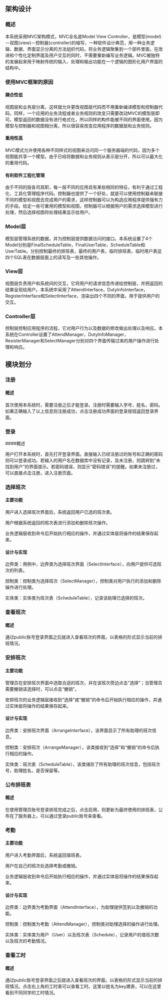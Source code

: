 ## 架构设计

### 概述

本系统采用MVC架构模式，MVC全名是Model View Controller，是模型(model)－视图(view)－控制器(controller)的缩写，一种软件设计典范，用一种业务逻辑、数据、界面显示分离的方法组织代码，将业务逻辑聚集到一个部件里面，在改进和个性化定制界面及用户交互的同时，不需要重新编写业务逻辑。MVC被独特的发展起来用于映射传统的输入、处理和输出功能在一个逻辑的图形化用户界面的结构中。

### 使用MVC框架的原因

#### 耦合性低

视图层和业务层分离，这样就允许更改视图层代码而不用重新编译模型和控制器代码，同样，一个应用的业务流程或者业务规则的改变只需要改动MVC的模型层即可。模型返回的数据没有进行格式化，所以同样的构件能被不同的界面使用。因为模型与控制器和视图相分离，所以很容易改变应用程序的数据层和业务规则。

#### 重用性高

MVC模式允许使用各种不同样式的视图来访问同一个服务器端的代码，因为多个视图能共享一个模型。由于已经将数据和业务规则从表示层分开，所以可以最大化的重用代码。

#### 有利软件工程化管理

由于不同的层各司其职，每一层不同的应用具有某些相同的特征，有利于通过工程化、工具化管理程序代码。控制器也提供了一个好处，就是可以使用控制器来联接不同的模型和视图去完成用户的需求，这样控制器可以为构造应用程序提供强有力的手段。给定一些可重用的模型和视图，控制器可以根据用户的需求选择模型进行处理，然后选择视图将处理结果显示给用户。

### Model层

模型层管理系统的数据，并为控制层提供数据访问的接口。本系统设置了4个Model分别是FinalScheduleTable，FinalUserTable，ScheduleTable和UserTable。分别控制最终的排班表，最终的用户表，临时排班表，临时用户表这四个SQL表在数据层面上的读写及一些其他操作。

### View层

视图层负责用户和系统间的交互，它将用户的请求信息传递给控制层，并把返回的结果呈现给用户。本系统中采用了AttendInterface，DutyInfoInterface，RegisterInterface和SelectInterface，渲染出四个不同的界面，用于提供用户的交互。

###	Controller层

控制层控制应用程序的流程，它对用户行为以及数据的修改做出处理以及响应。本系统在Controller设置了AttendManager，DutyInfoManager，ResisterManager和SelectManager分别对四个界面传输过来的用户操作进行处理和响应。

## 模块划分

### 注册

#### 概述

首次使用本系统时，需要注册之后才能登录。注册时需要输入学号，姓名，密码。如果正确输入了以上信息则注册成功，点击注册成功界面的登录按钮返回登录界面。

### 登录

####概述

用户打开本系统时，首先打开登录界面。直接输入已经注册过的账号和正确的密码则可以登录成功。若输入的用户名在数据库中没有记录，及未注册，则跳转到“未找到用户”的界面提示。若密码错误，则显示“密码错误”的提醒。如果未注册过，可以直接点击注册，进入注册页面。

### 选择班次

#### 主要功能

用户进入选择班次界面后，系统返回用户已选的班次表。

用户根据系统返回的班次表进行添加和删除班次操作。

业务逻辑层收到命令后开始执行相应的操作，并通过实体层将操作的结果保存起来。

#### 设计与实现

边界类：用例中，边界类为选择班次界面（SelectInterface），向用户提供可选班次的列表。

控制类：控制类为选择班次（SelectManager），控制类对用户执行的添加和删除操作进行处理。

实体类：实体类为班次表（ScheduleTable），记录该助理已选择的班次。

### 查看班次

#### 概述

通过public账号登录界面之后就进入查看班次的界面。以表格的形式显示当前的排班情况。

### 安排班次

#### 主要功能

管理员在安排班次界面中选取合适的班次，并在该班次旁边点击“选择”；当管理员需要撤销该选择时，可以点击“撤销”。

安排班次的业务逻辑层接收到“选择”或“撤销”的命令后开始执行相应的操作，并通过实体层将操作的结果保存起来。

#### 设计与实现

边界类：安排班次界面（ArrangeInterface），该界面显示了所有助理的班次信息。

控制类：安排班次（ArrangeManager），该类接收到“选择”和“撤销”的命令后执行相应的操作。

实体类：班次表（ScheduleTable），该类储存了所有助理的班次信息，包括班次号，助理姓名，是否保留等。

### 公布排班表

#### 概述

在使用管理员账号登录排班完成之后，点击启用，则更新为最终使用的排班表，公布在了服务器上。可以通过登录public账号来查看。

### 考勤

#### 主要功能

用户进入考勤界面后，系统返回值班表。

用户在自己的班次处选择考勤或撤销。

业务逻辑层收到命令后开始执行相应的操作，并通过实体层将操作的结果保存起来。

#### 设计与实现

边界类：边界类为考勤界面（AttendInterface），为助理提供签到以及撤销的功能。

控制类：控制类为考勤（AttendManager），控制类对助理选择的操作进行处理。

实体类：实体类为用户（User）以及班次表（Schedule），记录用户的值班次数以及班次的考勤情况。

### 查看工时

#### 概述

通过public账号登录界面之后就进入查看班次的界面。以表格的形式显示当前的排班情况。点击右上角的工时表可以查看工时。这里以姓名为key建表，可以在这里看到不同同学的工时情况。

